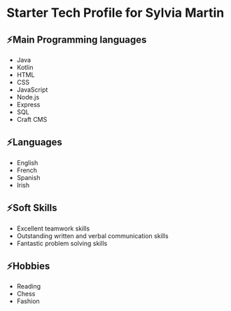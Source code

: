 # Starter Tech Profile for Sylvia Martin

## ⚡Main Programming languages 
- Java
- Kotlin
- HTML
- CSS
- JavaScript
- Node.js
- Express
- SQL
- Craft CMS

## ⚡Languages
- English
- French
- Spanish
- Irish

## ⚡Soft Skills
- Excellent teamwork skills
- Outstanding written and verbal communication skills
- Fantastic problem solving skills

## ⚡Hobbies
- Reading
- Chess
- Fashion






